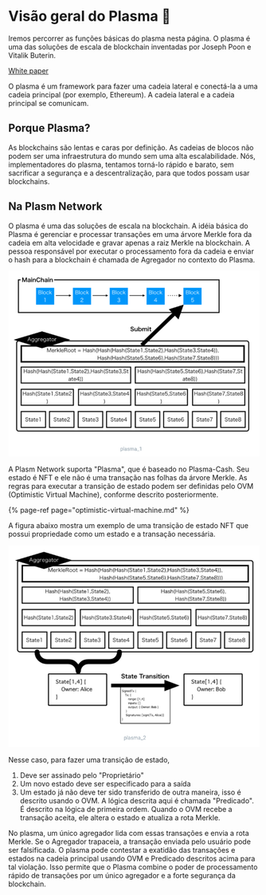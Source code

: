 # Visão geral do Plasma  🔮

Iremos percorrer as funções básicas do plasma nesta página. O plasma é uma das soluções de escala de blockchain inventadas por Joseph Poon e Vitalik Buterin.

[White paper](https://plasma.io/plasma.pdf)

O plasma é um framework para fazer uma cadeia lateral e conectá-la a uma cadeia principal \(por exemplo, Ethereum\). A cadeia lateral e a cadeia principal se comunicam.

## **Porque Plasma?**

As blockchains são lentas e caras por definição. As cadeias de blocos não podem ser uma infraestrutura do mundo sem uma alta escalabilidade. Nós, implementadores do plasma, tentamos torná-lo rápido e barato, sem sacrificar a segurança e a descentralização, para que todos possam usar blockchains.  


## **Na Plasm Network**

O plasma é uma das soluções de escala na blockchain. A idéia básica do Plasma é gerenciar e processar transações em uma árvore Merkle fora da cadeia em alta velocidade e gravar apenas a raiz Merkle na blockchain. A pessoa responsável por executar o processamento fora da cadeia e enviar o hash para a blockchain é chamada de Agregador no contexto do Plasma.

![](../.gitbook/assets/sukurnshotto-2020-05-31-183650png.png)

A Plasm Network suporta "Plasma", que é baseado no Plasma-Cash. Seu estado é NFT e ele não é uma transação nas folhas da árvore Merkle. As regras para executar a transição de estado podem ser definidas pelo OVM \(Optimistic Virtual Machine\), conforme descrito posteriormente.

{% page-ref page="optimistic-virtual-machine.md" %}

A figura abaixo mostra um exemplo de uma transição de estado NFT que possui propriedade como um estado e a transação necessária.

![](../.gitbook/assets/sukurnshotto-2020-05-31-183843png.png)

Nesse caso, para fazer uma transição de estado,

1. Deve ser assinado pelo "Proprietário"  
2. Um novo estado deve ser especificado para a saída  
3. Um estado já não deve ter sido transferido de outra maneira, isso é descrito usando o OVM. A lógica descrita aqui é chamada "Predicado". É descrito na lógica de primeira ordem. Quando o OVM recebe a transação aceita, ele altera o estado e atualiza a rota Merkle.

No plasma, um único agregador lida com essas transações e envia a rota Merkle. Se o Agregador trapaceia, a transação enviada pelo usuário pode ser falsificada. O plasma pode contestar a exatidão das transações e estados na cadeia principal usando OVM e Predicado descritos acima para tal violação. Isso permite que o Plasma combine o poder de processamento rápido de transações por um único agregador e a forte segurança da blockchain. 

